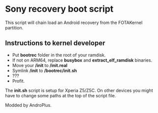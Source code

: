 # Sony recovery boot script

This script will chain load an Android recovery from the FOTAKernel partition.

## Instructions to kernel developer

* Put **bootrec** folder in the root of your ramdisk.
* If not on ARM64, replace **busybox** and **extract_elf_ramdisk** binaries.
* Move your **/init** to **/init.real**
* Symlink **/init** to **/bootrec/init.sh**
* ???
* Profit.

The **init.sh** script is setup for Xperia Z5/Z5C.
On other devices you might have to change some paths at the top of the script file.

Modded by AndroPlus.
